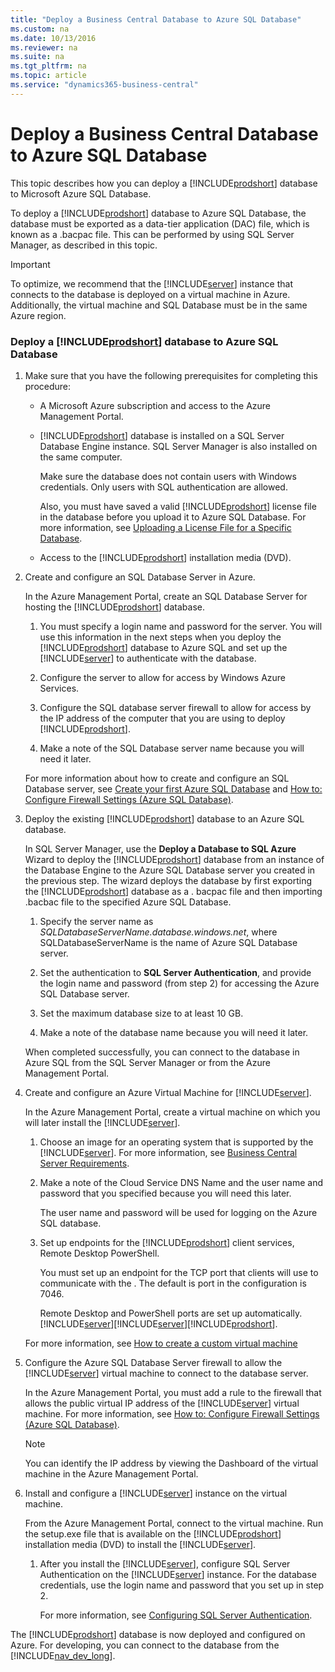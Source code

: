 ```yaml
---
title: "Deploy a Business Central Database to Azure SQL Database"
ms.custom: na
ms.date: 10/13/2016
ms.reviewer: na
ms.suite: na
ms.tgt_pltfrm: na
ms.topic: article
ms.service: "dynamics365-business-central"
---
```

# Deploy a Business Central Database to Azure SQL Database
This topic describes how you can deploy a [!INCLUDE[prodshort](../developer/includes/prodshort.md)] database to Microsoft Azure SQL Database.  

 To deploy a [!INCLUDE[prodshort](../developer/includes/prodshort.md)] database to Azure SQL Database, the database must be exported as a data-tier application \(DAC\) file, which is known as a .bacpac file. This can be performed by using SQL Server Manager, as described in this topic.  

> [!IMPORTANT]  
>  To optimize, we recommend that the [!INCLUDE[server](../developer/includes/server.md)] instance that connects to the database is deployed on a virtual machine in Azure. Additionally, the virtual machine and SQL Database must be in the same Azure region.  

### Deploy a [!INCLUDE[prodshort](../developer/includes/prodshort.md)] database to Azure SQL Database  

1.  Make sure that you have the following prerequisites for completing this procedure:  

    -   A Microsoft Azure subscription and access to the Azure Management Portal.  

    -   [!INCLUDE[prodshort](../developer/includes/prodshort.md)] database is installed on a SQL Server Database Engine instance. SQL Server Manager is also installed on the same computer.  

        Make sure the database does not contain users with Windows credentials. Only users with SQL authentication are allowed.  

        Also, you must have saved a valid [!INCLUDE[prodshort](../developer/includes/prodshort.md)] license file in the database before you upload it to Azure SQL Database. For more information, see [Uploading a License File for a Specific Database](../cside/cside-upload-license-file.md#UploadtoDatabase).  

    -   Access to the [!INCLUDE[prodshort](../developer/includes/prodshort.md)] installation media \(DVD\).  

2.  Create and configure an SQL Database Server in Azure.  

     In the Azure Management Portal, create an SQL Database Server for hosting the [!INCLUDE[prodshort](../developer/includes/prodshort.md)] database.  

    1.  You must specify a login name and password for the server. You will use this information in the next steps when you deploy the [!INCLUDE[prodshort](../developer/includes/prodshort.md)] database to Azure SQL and set up the [!INCLUDE[server](../developer/includes/server.md)] to authenticate with the database.  

    2.  Configure the server to allow for access by Windows Azure Services.  

    3.  Configure the SQL database server firewall to allow for access by the IP address of the computer that you are using to deploy [!INCLUDE[prodshort](../developer/includes/prodshort.md)].  

    4.  Make a note of the SQL Database server name because you will need it later.  

     For more information about how to create and configure an SQL Database server, see [Create your first Azure SQL Database](https://azure.microsoft.com/en-us/documentation/articles/sql-database-get-started/) and [How to: Configure Firewall Settings \(Azure SQL Database\)](https://azure.microsoft.com/en-us/documentation/articles/sql-database-configure-firewall-settings/).  

3.  Deploy the existing [!INCLUDE[prodshort](../developer/includes/prodshort.md)] database to an Azure SQL database.  

    In SQL Server Manager, use the **Deploy a Database to SQL Azure** Wizard to deploy the [!INCLUDE[prodshort](../developer/includes/prodshort.md)] database from an instance of the Database Engine to the Azure SQL Database server you created in the previous step. The wizard deploys the database by first exporting the [!INCLUDE[prodshort](../developer/includes/prodshort.md)] database as a . bacpac file and then importing .bacbac file to the specified Azure SQL Database.  

    1.  Specify the server name as *SQLDatabaseServerName.database.windows.net*, where SQLDatabaseServerName is the name of Azure SQL Database server.  

    2.  Set the authentication to **SQL Server Authentication**, and provide the login name and password \(from step 2\) for accessing the Azure SQL Database server.  

    3.  Set the maximum database size to at least 10 GB.  

    4.  Make a note of the database name because you will need it later.  

     When completed successfully, you can connect to the database in Azure SQL from the SQL Server Manager or from the Azure Management Portal.  
 

4.  Create and configure an Azure Virtual Machine for [!INCLUDE[server](../developer/includes/server.md)].  

     In the Azure Management Portal, create a virtual machine on which you will later install the [!INCLUDE[server](../developer/includes/server.md)].  

    1.  Choose an image for an operating system that is supported by the [!INCLUDE[server](../developer/includes/server.md)]. For more information, see [Business Central Server Requirements](system-Requirement-business-central.md#NavServerReqs).  

    2.  Make a note of the Cloud Service DNS Name and the user name and password that you specified because you will need this later.  

         The user name and password will be used for logging on the Azure SQL database.  

    3.  Set up endpoints for the [!INCLUDE[prodshort](../developer/includes/prodshort.md)] client services, Remote Desktop PowerShell.  

         You must set up an endpoint for the TCP port that clients will use to communicate with the . The default is port in the  configuration is 7046.  

         Remote Desktop and PowerShell ports are set up automatically.[!INCLUDE[server](../developer/includes/server.md)][!INCLUDE[server](../developer/includes/server.md)][!INCLUDE[prodshort](../developer/includes/prodshort.md)].  

     For more information, see [How to create a custom virtual machine](https://azure.microsoft.com/en-us/documentation/articles/virtual-machines-create-custom/)  

5.  Configure the Azure SQL Database Server firewall to allow the [!INCLUDE[server](../developer/includes/server.md)] virtual machine to connect to the database server.  

     In the Azure Management Portal, you must add a rule to the firewall that allows the public virtual IP address of the [!INCLUDE[server](../developer/includes/server.md)] virtual machine. For more information, see [How to: Configure Firewall Settings \(Azure SQL Database\)](https://azure.microsoft.com/en-us/documentation/articles/sql-database-configure-firewall-settings/).  

    > [!NOTE]  
    >  You can identify the IP address by viewing the Dashboard of the virtual machine in the Azure Management Portal.  

6.  Install and configure a [!INCLUDE[server](../developer/includes/server.md)] instance on the virtual machine.  

     From the Azure Management Portal, connect to the virtual machine. Run the setup.exe file that is available on the [!INCLUDE[prodshort](../developer/includes/prodshort.md)] installation media \(DVD\) to install the [!INCLUDE[server](../developer/includes/server.md)].  

    1.  After you install the [!INCLUDE[server](../developer/includes/server.md)], configure SQL Server Authentication on the [!INCLUDE[server](../developer/includes/server.md)] instance. For the database credentials, use the login name and password that you set up in step 2.  

         For more information, see [Configuring SQL Server Authentication](../administration/configure-sql-server-authentication.md).  

 The [!INCLUDE[prodshort](../developer/includes/prodshort.md)] database is now deployed and configured on Azure. For developing, you can connect to the database from the [!INCLUDE[nav_dev_long](../developer/includes/nav_dev_long_md.md)].  

